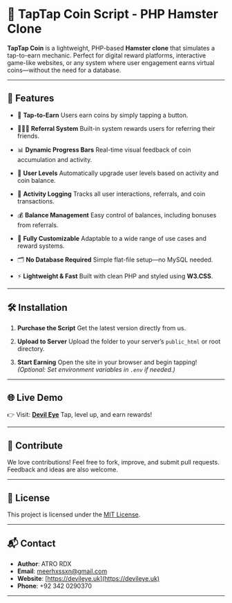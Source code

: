 
# 🐹 TapTap Coin Script - PHP Hamster Clone

**TapTap Coin** is a lightweight, PHP-based **Hamster clone** that simulates a tap-to-earn mechanic. Perfect for digital reward platforms, interactive game-like websites, or any system where user engagement earns virtual coins—without the need for a database.

---

## 🚀 Features

* 🎯 **Tap-to-Earn**
  Users earn coins by simply tapping a button.

* 🧑‍🤝‍🧑 **Referral System**
  Built-in system rewards users for referring their friends.

* 📊 **Dynamic Progress Bars**
  Real-time visual feedback of coin accumulation and activity.

* 🧱 **User Levels**
  Automatically upgrade user levels based on activity and coin balance.

* 🧾 **Activity Logging**
  Tracks all user interactions, referrals, and coin transactions.

* 💰 **Balance Management**
  Easy control of balances, including bonuses from referrals.

* 🧩 **Fully Customizable**
  Adaptable to a wide range of use cases and reward systems.

* 🗂️ **No Database Required**
  Simple flat-file setup—no MySQL needed.

* ⚡ **Lightweight & Fast**
  Built with clean PHP and styled using **W3.CSS**.

---

## 🛠️ Installation

1. **Purchase the Script**
   Get the latest version directly from us.

2. **Upload to Server**
   Upload the folder to your server’s `public_html` or root directory.

3. **Start Earning**
   Open the site in your browser and begin tapping!
   *(Optional: Set environment variables in `.env` if needed.)*

---

## 🌐 Live Demo

👉 Visit: [**Devil Eye**](https://devileye.uk)
Tap, level up, and earn rewards!

---

## 🤝 Contribute

We love contributions!
Feel free to fork, improve, and submit pull requests. Feedback and ideas are also welcome.

---

## 📄 License

This project is licensed under the [MIT License](LICENSE).

---

## 📬 Contact

* **Author**: ATRO RDX
* **Email**: [meerhxssxn@gmail.com](mailto:meerhxssxn@gmail.com)
* **Website**: [https://devileye.uk](https://devileye.uk)
* **Phone**: +92 342 0290370

---
